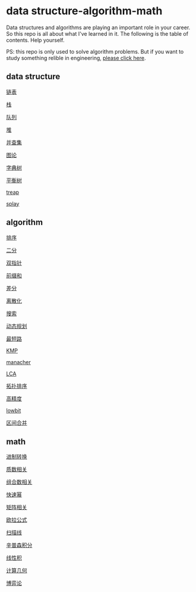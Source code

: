 # data structure-algorithm-math 
Data structures and algorithms are playing an important role in your career. So this repo is all about what I've learned in it. The following is the table of contents. Help yourself.

PS: this repo is only used to solve algorithm problems. But if you want to study something relible in engineering, [please click here](https://github.com/robotkkk/stable-structure-for-project).


## data structure
[链表](https://github.com/robotkkk/data-structure-and-algorithm/tree/main/data_structure/list)

[栈](https://github.com/robotkkk/data-structure-and-algorithm/tree/main/data_structure/stack)

[队列](https://github.com/robotkkk/data-structure-and-algorithm/tree/main/data_structure/queue)

[堆](https://github.com/robotkkk/data-structure-and-algorithm/tree/main/data_structure/heap)

[并查集](https://github.com/robotkkk/data-structure-and-algorithm/tree/main/data_structure/union_query_set)

[图论](https://github.com/robotkkk/data-structure-and-algorithm/tree/main/data_structure/graph/graph.md)

[字典树](https://github.com/robotkkk/data-structure-and-algorithm/tree/main/data_structure/trie)

[平衡树]()

[treap](https://github.com/robotkkk/data-structure-and-algorithm/tree/main/data_structure/treap)

[splay](https://github.com/robotkkk/data-structure-and-algorithm/tree/main/data_structure/splay)


## algorithm
[排序](https://github.com/robotkkk/data-structure-and-algorithm/tree/main/algorithm/sort)

[二分](https://github.com/robotkkk/data-structure-and-algorithm/tree/main/algorithm/binary_search)

[双指针](https://github.com/robotkkk/data-structure-and-algorithm/tree/main/algorithm/two_points)

[前缀和](https://github.com/robotkkk/data-structure-and-algorithm/tree/main/algorithm/pre_sum)

[差分](https://github.com/robotkkk/data-structure-and-algorithm/tree/main/algorithm/diff)

[离散化](https://github.com/robotkkk/data-structure-and-algorithm/tree/main/algorithm/disc)

[搜索](https://github.com/robotkkk/data-structure-and-algorithm/tree/main/algorithm/search)

[动态规划](https://github.com/robotkkk/data-structure-and-algorithm/tree/main/algorithm/dp)

[最短路](https://github.com/robotkkk/data-structure-and-algorithm/blob/main/algorithm/graph/shortest_path.cpp)

[KMP](https://github.com/robotkkk/data-structure-and-algorithm/blob/main/algorithm/kmp/kmp.cpp)

[manacher](https://github.com/robotkkk/data-structure-and-algorithm/tree/main/algorithm/manacher)

[LCA](https://github.com/robotkkk/data-structure-and-algorithm/blob/main/algorithm/graph/lca.cpp)

[拓扑排序](https://github.com/robotkkk/data-structure-and-algorithm/blob/main/algorithm/graph/toposort.cpp)

[高精度](https://github.com/robotkkk/data-structure-and-algorithm/blob/main/algorithm/high_precision_calc/high_precision_calc.cpp)

[lowbit](https://github.com/robotkkk/data-structure-and-algorithm/tree/main/algorithm/lowbit)

[区间合并](https://github.com/robotkkk/data-structure-and-algorithm/tree/main/algorithm/merge_segs)

## math
[进制转换](https://github.com/robotkkk/data-structure-and-algorithm/tree/main/math/bin_coversion)

[质数相关](https://github.com/robotkkk/data-structure-and-algorithm/tree/main/math/prime)

[](https://github.com/robotkkk/data-structure-and-algorithm/tree/main/math/divisor)

[组合数相关](https://github.com/robotkkk/data-structure-and-algorithm/tree/main/math/combination_number)

[快速幂](https://github.com/robotkkk/data-structure-and-algorithm/tree/main/math/quick_pow)

[矩阵相关](https://github.com/robotkkk/data-structure-and-algorithm/tree/main/math/matrix)

[欧拉公式](https://github.com/robotkkk/data-structure-and-algorithm/tree/main/math/euler)

[扫描线](https://github.com/robotkkk/data-structure-and-algorithm/tree/main/math/scan_line)

[辛普森积分](https://github.com/robotkkk/data-structure-and-algorithm/tree/main/math/simpson)

[线性积](https://github.com/robotkkk/data-structure-and-algorithm/tree/main/math/liner_base)

[计算几何](https://github.com/robotkkk/data-structure-and-algorithm/tree/main/math/computational_geometry)

[博弈论](https://github.com/robotkkk/data-structure-and-algorithm/tree/main/math/game_theory)

